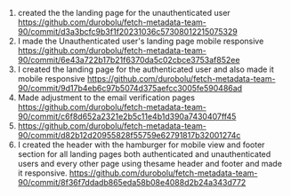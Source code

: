 1. created the the landing page for the unauthenticated user 
https://github.com/durobolu/fetch-metadata-team-90/commit/d3a3bcfc9b3f1f20231036c57308012215075329
2. I made the Unauthenticated user's landing page mobile responsive 
https://github.com/durobolu/fetch-metadata-team-90/commit/6e43a722b17b21f6370da5c02cbce3753af852ee
3. I created the landing page for the authenticated user and also made it mobile responsive
https://github.com/durobolu/fetch-metadata-team-90/commit/9d17b4eb6c97b5074d375aefcc3005fe590486ad
4. Made adjustment to the email verification pages https://github.com/durobolu/fetch-metadata-team-90/commit/c6f8d652a2321e2b5c11e4b1d390a7430407ff45
5. https://github.com/durobolu/fetch-metadata-team-90/commit/d82b12d20955828f55759e62791817b32001274c
6. I created the header with the hamburger for mobile view and footer section for all landing pages both authenticated and unauthenticated users and every other page using thesame header and footer and made it responsive. 
https://github.com/durobolu/fetch-metadata-team-90/commit/8f36f7ddadb865eda58b08e4088d2b24a343d772

